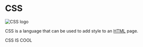 # CSS

<img src="/static/images/css_logo.PNG" alt="CSS logo" style="max-width: 150px;">

CSS is a language that can be used to add style to an [HTML](/wiki/HTML) page.

CSS IS COOL